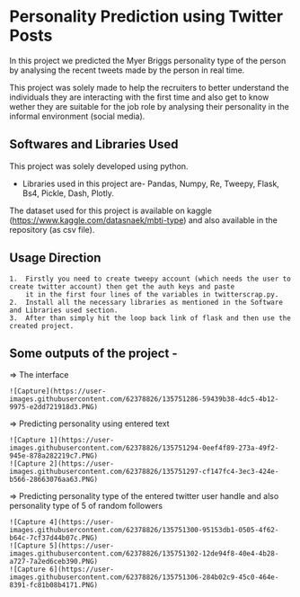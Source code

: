 
# Personality Prediction using Twitter Posts
In this project we predicted the Myer Briggs personality type of the person by analysing the recent tweets made by the person in real time.

This project was solely made to help the recruiters to better understand the individuals they are interacting with the first time and also get to know wether they are suitable for the job role by analysing their personality in the informal environment (social media).


## Softwares and Libraries Used
This project was solely developed using python. 
* Libraries used in this project are-
  Pandas, Numpy, Re, Tweepy, Flask, Bs4, Pickle, Dash, Plotly.
   
The dataset used for this project is available on kaggle (https://www.kaggle.com/datasnaek/mbti-type) and also available in the repository (as csv file).

  
## Usage Direction

    1.  Firstly you need to create tweepy account (which needs the user to create twitter account) then get the auth keys and paste
        it in the first four lines of the variables in twitterscrap.py.
    2.  Install all the necessary libraries as mentioned in the Software and Libraries used section. 
    3.  After than simply hit the loop back link of flask and then use the created project.

  
## Some outputs of the project - 
 => The interface
 
    ![Capture](https://user-images.githubusercontent.com/62378826/135751286-59439b38-4dc5-4b12-9975-e2dd721918d3.PNG)
    
 => Predicting personality using entered text
 
    ![Capture 1](https://user-images.githubusercontent.com/62378826/135751294-0eef4f89-273a-49f2-945e-878a282219c7.PNG)
    ![Capture 2](https://user-images.githubusercontent.com/62378826/135751297-cf147fc4-3ec3-424e-b566-28663076aa63.PNG)
 
 => Predicting personality type of the entered twitter user handle and also personality type of 5 of random followers
 
    ![Capture 4](https://user-images.githubusercontent.com/62378826/135751300-95153db1-0505-4f62-b64c-7cf37d44b07c.PNG)
    ![Capture 5](https://user-images.githubusercontent.com/62378826/135751302-12de94f8-40e4-4b28-a727-7a2ed6ceb390.PNG)
    ![Capture 6](https://user-images.githubusercontent.com/62378826/135751306-284b02c9-45c0-464e-8391-fc81b08b4171.PNG)



  
